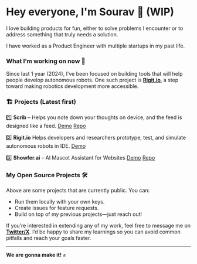 # Hey everyone, I'm Sourav 👋 (WIP) 

I love building products for fun, either to solve problems I encounter or to address something that truly needs a solution.  

I have worked as a Product Engineer with multiple startups in my past life.  

### What I’m working on now 🚀  
Since last 1 year (2024), I’ve been focused on building tools that will help people develop autonomous robots. One such project is **[Rigit.io](https://rigit.io)**, a step toward making robotics development more accessible.

### 🏗️ Projects (Latest first)

1️⃣ **Scrib** – Helps you note down your thoughts on device, and the feed is designed like a feed.  [Demo](https://x.com/sourav_bz/status/1894750973295493331) [Repo](https://github.com/sourav-bz/scrib)  

2️⃣ **Rigit.io** Helps developers and researchers prototype, test, and simulate autonomous robots in IDE. [Demo](https://rigit.io)   

3️⃣ **Showfer.ai** – AI Mascot Assistant for Websites [Demo](https://showfer.ai) [Repo](https://github.com/your_handle/showfer-ai)

### My Open Source Projects 🛠️  
Above are some projects that are currently public. You can:  
- Run them locally with your own keys.  
- Create issues for feature requests.  
- Build on top of my previous projects—just reach out!  

If you’re interested in extending any of my work, feel free to message me on **[Twitter/X](https://x.com/sourav_bz)**. I’d be happy to share my learnings so you can avoid common pitfalls and reach your goals faster.

---

**We are gonna make it!** ✊  
